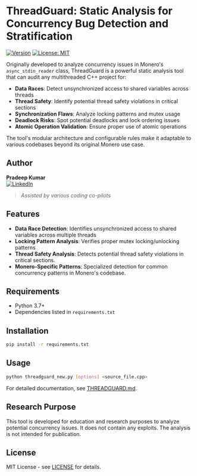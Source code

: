 # ThreadGuard: Static Analysis for Concurrency Bug Detection and Stratification

[![Version](https://img.shields.io/badge/version-1.1.0-blue)](https://github.com/MLCyberSecOps/monero_cli_data_race)
[![License: MIT](https://img.shields.io/badge/License-MIT-yellow.svg)](https://opensource.org/licenses/MIT)

Originally developed to analyze concurrency issues in Monero's `async_stdin_reader` class, ThreadGuard is a powerful static analysis tool that can audit any multithreaded C++ project for:

- **Data Races**: Detect unsynchronized access to shared variables across threads
- **Thread Safety**: Identify potential thread safety violations in critical sections
- **Synchronization Flaws**: Analyze locking patterns and mutex usage
- **Deadlock Risks**: Spot potential deadlocks and lock ordering issues
- **Atomic Operation Validation**: Ensure proper use of atomic operations

The tool's modular architecture and configurable rules make it adaptable to various codebases beyond its original Monero use case.

## Author

**Pradeep Kumar**  
[![LinkedIn](https://img.shields.io/badge/Connect-LinkedIn-0077B5?style=for-the-badge&logo=linkedin&logoColor=white)](https://www.linkedin.com/in/kumar07/)

> *Assisted by various coding co-pilots*

## Features

- **Data Race Detection**: Identifies unsynchronized access to shared variables across multiple threads
- **Locking Pattern Analysis**: Verifies proper mutex locking/unlocking patterns
- **Thread Safety Analysis**: Detects potential thread safety violations in critical sections.
- **Monero-Specific Patterns**: Specialized detection for common concurrency patterns in Monero's codebase.

## Requirements

- Python 3.7+
- Dependencies listed in `requirements.txt`

## Installation

```bash
pip install -r requirements.txt
```

## Usage

```bash
python threadguard_new.py [options] <source_file.cpp>
```

For detailed documentation, see [THREADGUARD.md](THREADGUARD.md).

## Research Purpose

This tool is developed for education and research purposes to analyze potential concurrency issues. It does not contain any exploits. The analysis is not intended for publication.

## License

MIT License - see [LICENSE](LICENSE) for details.
